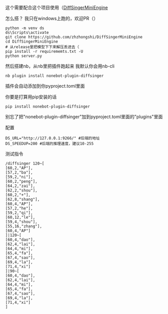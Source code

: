 这个需要配合这个项目使用（[DiffSingerMiniEngine](https://github.com/zhzhongshi/DiffSingerMiniEngine)

怎么搭？
我只在windows上跑的，欢迎PR（）

```
python -m venv ds
ds\Scripts\activate
git clone https://github.com/zhzhongshi/DiffSingerMiniEngine
cd DiffSingerMiniEngine
# 从release里把模型下下来解压丢进去（
pip install -r requirememts.txt -U
python server.py
```

然后搭建nb，从nb里把插件跑起来
我默认你会用nb-cli

```
nb plugin install nonebot-plugin-diffsinger
```

插件会自动添加到你pyproject.toml里面

你要是打算用pip安装的话

```
pip install nonebot-plugin-diffsinger
```

别忘了把"nonebot-plugin-diffsinger"加到pyproject.toml里面的"plugins"里面

配置

```
DS_URL="http://127.0.0.1:9266/" #后端的地址
DS_SPEEDUP=200 #后端的推理速度，建议10-255
```

测试指令

```
/diffsinger 120~[
[60,2,"AP"],
[57,2,"ba"],
[59,2,"ni"],
[60,2,"peng"],
[64,2,"zai"],
[62,2,"shou"],
[60,2,"+"],
[62,8,"shang"],
[60,4,"AP"],
[57,2,"he"],
[59,2,"qi"],
[60,12,"le"],
[59,4,"shou"],
[55,16,"zhang"],
[60,4,"AP"]
]|120~[
[60,4,"dao"],
[62,4,"lai"],
[64,4,"mi"],
[65,4,"fa"],
[67,4,"sao"],
[69,4,"la"],
[71,4,"xi"]
]|90~[
[60,4,"dao"],
[62,4,"lai"],
[64,4,"mi"],
[65,4,"fa"],
[67,4,"sao"],
[69,4,"la"],
[71,4,"xi"]
]
```
